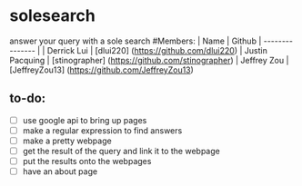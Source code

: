 # solesearch
answer your query with a sole search
#Members:
| Name            | Github
| --------------- |
| Derrick Lui     | [dlui220] (https://github.com/dlui220)
| Justin Pacquing | [stinographer] (https://github.com/stinographer)
| Jeffrey Zou     | [JeffreyZou13] (https://github.com/JeffreyZou13)
## to-do:
- [ ] use google api to bring up pages
- [ ] make a regular expression to find answers
- [ ] make a pretty webpage 
- [ ] get the result of the query and link it to the webpage
- [ ] put the results onto the webpages
- [ ] have an about page